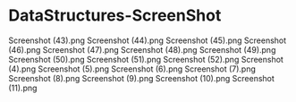 # DataStructures-ScreenShot
Screenshot (43).png
Screenshot (44).png
Screenshot (45).png
Screenshot (46).png
Screenshot (47).png
Screenshot (48).png
Screenshot (49).png
Screenshot (50).png
Screenshot (51).png
Screenshot (52).png
Screenshot (4).png
Screenshot (5).png
Screenshot (6).png
Screenshot (7).png
Screenshot (8).png
Screenshot (9).png
Screenshot (10).png
Screenshot (11).png
